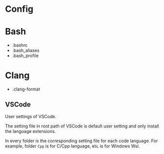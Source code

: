 # Config

# Bash

- .bashrc
- .bash_aliases
- .bash_profile

# Clang

- .clang-format

## VSCode
User settings of VSCode.

The setting file in root path of VSCode is default user setting and only install the language extensions.

In every folder is the corresponding setting file for each code language. For example, folder `Cpp` is for C/Cpp language, `WSL` is for Windows Wsl.
